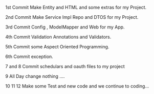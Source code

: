 1st Commit Make Entity and HTML and some extras for my Project.

2nd Commit Make Service Impl Repo and DTOS for my Project.

3rd Commit Config , ModelMapper and Web for my App.

4th Commit Validation Annotations and Validators.

5th Commit some Aspect Oriented Programming.

6th Commit exception.

7 and 8 Commit schedulars and oauth files to my project

9 All Day change nothing ....

10 11 12 Make some Test and new code and we continue to coding...

